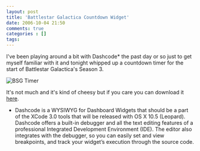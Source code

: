 ```yaml
---
layout: post
title: 'Battlestar Galactica Countdown Widget'
date: 2006-10-04 21:50
comments: true
categories : []
tags:
---
```

I've been playing around a bit with Dashcode* the past day or so just to get myself familiar with it and tonight whipped up a countdown timer for the start of Battlestar Galactica's Season 3.

<img src="/images/bsg_timer.png" alt="BSG Timer" />

It's not much and it's kind of cheesy but if you care you can download it <a href="/files/BSG_Timer.wdgt.zip">here</a>.

* Dashcode is a WYSIWYG for Dashboard Widgets that should be a part of the XCode 3.0 tools that will be released with OS X 10.5 (Leopard). Dashcode offers a built-in debugger and all the text editing features of a professional Integrated Development Environment (IDE). The editor also integrates with the debugger, so you can easily set and view breakpoints, and track your widget’s execution through the source code. 

